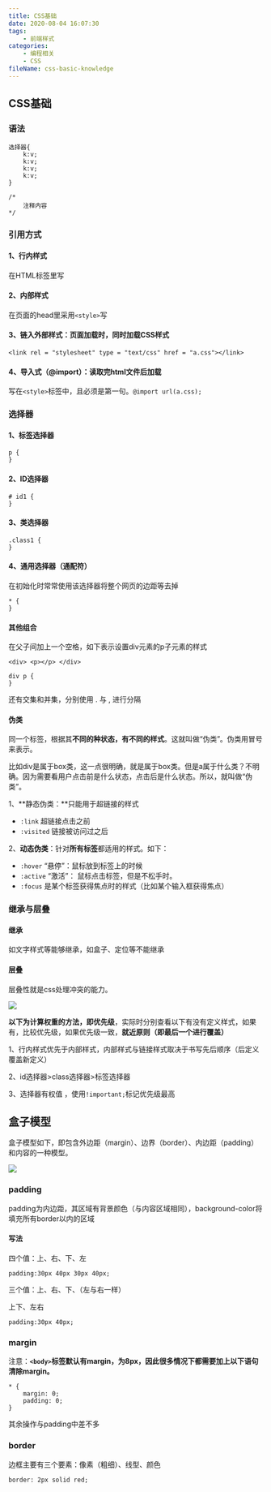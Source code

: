 ```yaml
---
title: CSS基础
date: 2020-08-04 16:07:30
tags:
	- 前端样式
categories:
	- 编程相关
	- CSS
fileName: css-basic-knowledge
---
```


## CSS基础

### 语法

```
选择器{
	k:v;
	k:v;
	k:v;
	k:v;
}

/*
	注释内容
*/
```

### 引用方式

#### 1、行内样式

在HTML标签里写

#### 2、内部样式

在页面的head里采用`<style>`写

#### 3、链入外部样式：页面加载时，同时加载CSS样式

```
<link rel = "stylesheet" type = "text/css" href = "a.css"></link>
```

#### 4、导入式（@import）：读取完html文件后加载

写在`<style>`标签中，且必须是第一句。`@import url(a.css);`

### 选择器

#### 1、标签选择器

```
p {
}
```

#### 2、ID选择器

```
# id1 {
}
```

#### 3、类选择器

```
.class1 {
}
```

#### 4、通用选择器（通配符）

在初始化时常常使用该选择器将整个网页的边距等去掉

```
* {
}
```

#### 其他组合

在父子间加上一个空格，如下表示设置div元素的p子元素的样式

```
<div> <p></p> </div>

div p {
}
```

还有交集和并集，分别使用 . 与 , 进行分隔

#### 伪类

同一个标签，根据其**不同的种状态，有不同的样式**。这就叫做“伪类”。伪类用冒号来表示。

比如div是属于box类，这一点很明确，就是属于box类。但是a属于什么类？不明确。因为需要看用户点击前是什么状态，点击后是什么状态。所以，就叫做“伪类”。

1、**静态伪类：**只能用于超链接的样式

- `:link` 超链接点击之前
- `:visited` 链接被访问过之后

2、**动态伪类**：针对**所有标签**都适用的样式。如下：

- `:hover` “悬停”：鼠标放到标签上的时候
- `:active`	“激活”： 鼠标点击标签，但是不松手时。
- `:focus` 是某个标签获得焦点时的样式（比如某个输入框获得焦点）

### 继承与层叠

#### 继承

如文字样式等能够继承，如盒子、定位等不能继承

#### 层叠

层叠性就是css处理冲突的能力。

![](http://cdn.ziyedy.top/image/CSS%E5%9F%BA%E7%A1%80/%E5%B1%82%E5%8F%A0.jpg)

**以下为计算权重的方法，即优先级**，实际时分别查看以下有没有定义样式，如果有，比较优先级，如果优先级一致，**就近原则（即最后一个进行覆盖）**

1、行内样式优先于内部样式，内部样式与链接样式取决于书写先后顺序（后定义覆盖新定义）

2、id选择器>class选择器>标签选择器

3、选择器有权值 ，使用`!important;`标记优先级最高





## 盒子模型

盒子模型如下，即包含外边距（margin）、边界（border）、内边距（padding）和内容的一种模型。

![](http://cdn.ziyedy.top/image/CSS%E5%9F%BA%E7%A1%80%E7%9B%92%E5%AD%90%E6%A8%A1%E5%9E%8B.png)

### padding

padding为内边距，其区域有背景颜色（与内容区域相同），background-color将填充所有border以内的区域

#### 写法

四个值：上、右、下、左

```
padding:30px 40px 30px 40px;
```

三个值：上、右、下、（左与右一样）

上下、左右

```
padding:30px 40px;
```



### margin

注意：**`<body>`标签默认有margin，为8px，因此很多情况下都需要加上以下语句清除margin。**

```
* {
    margin: 0;
    padding: 0;
}
```

其余操作与padding中差不多



### border

边框主要有三个要素：像素（粗细）、线型、颜色

```
border: 2px solid red;
```

